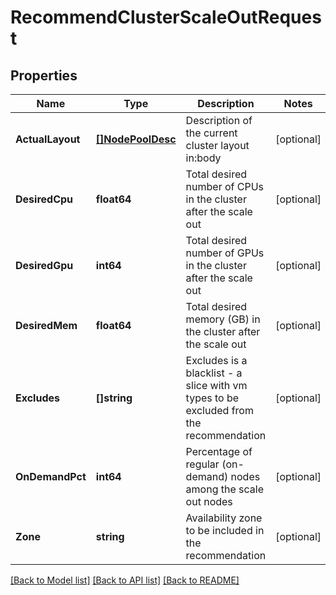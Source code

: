 # RecommendClusterScaleOutRequest

## Properties

Name | Type | Description | Notes
------------ | ------------- | ------------- | -------------
**ActualLayout** | [**[]NodePoolDesc**](NodePoolDesc.md) | Description of the current cluster layout in:body | [optional] 
**DesiredCpu** | **float64** | Total desired number of CPUs in the cluster after the scale out | [optional] 
**DesiredGpu** | **int64** | Total desired number of GPUs in the cluster after the scale out | [optional] 
**DesiredMem** | **float64** | Total desired memory (GB) in the cluster after the scale out | [optional] 
**Excludes** | **[]string** | Excludes is a blacklist - a slice with vm types to be excluded from the recommendation | [optional] 
**OnDemandPct** | **int64** | Percentage of regular (on-demand) nodes among the scale out nodes | [optional] 
**Zone** | **string** | Availability zone to be included in the recommendation | [optional] 

[[Back to Model list]](../README.md#documentation-for-models) [[Back to API list]](../README.md#documentation-for-api-endpoints) [[Back to README]](../README.md)


